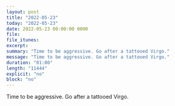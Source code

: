 ```yaml
---
layout: post
title: "2022-05-23"
today: "2022-05-23"
date: 2022-05-23 00:00:00 0000
file:
file_itunes:
excerpt:
summary: "Time to be aggressive. Go after a tattooed Virgo."
message: "Time to be aggressive. Go after a tattooed Virgo."
duration: "01:00"
length: "11444"
explicit: "no"
block: "no"
---
```

Time to be aggressive. Go after a tattooed Virgo.

